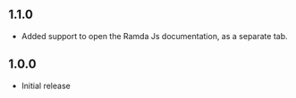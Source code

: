 ## 1.1.0

- Added support to open the Ramda Js documentation, as a separate tab.

## 1.0.0

- Initial release
